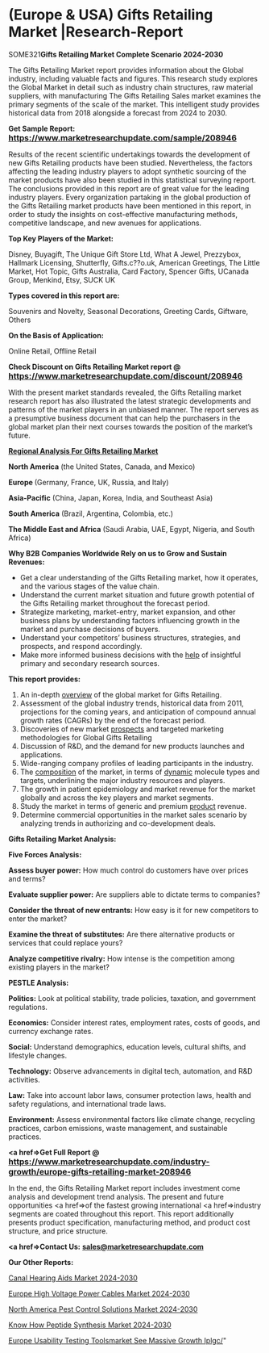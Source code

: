 # (Europe & USA) Gifts Retailing Market |Research-Report

SOME321<strong>Gifts Retailing Market Complete Scenario 2024-2030</strong>

The Gifts Retailing Market report provides information about the Global industry, including valuable facts and figures. This research study explores the Global Market in detail such as industry chain structures, raw material suppliers, with manufacturing The Gifts Retailing Sales market examines the primary segments of the scale of the market. This intelligent study provides historical data from 2018 alongside a forecast from 2024 to 2030.

<strong>Get Sample Report: <a href=https://www.marketresearchupdate.com/sample/208946><font size=3 color=#0000ff>https://www.marketresearchupdate.com/sample/208946</font></a></strong>

Results of the recent scientific undertakings towards the development of new Gifts Retailing products have been studied. Nevertheless, the factors affecting the leading industry players to adopt synthetic sourcing of the market products have also been studied in this statistical surveying report. The conclusions provided in this report are of great value for the leading industry players. Every organization partaking in the global production of the Gifts Retailing market products have been mentioned in this report, in order to study the insights on cost-effective manufacturing methods, competitive landscape, and new avenues for applications.

<strong>Top Key Players of the Market:</strong>

Disney, Buyagift, The Unique Gift Store Ltd, What A Jewel, Prezzybox, Hallmark Licensing, Shutterfly, Gifts.c??o.uk, American Greetings, The Little Market, Hot Topic, Gifts Australia, Card Factory, Spencer Gifts, UCanada Group, Menkind, Etsy, SUCK UK

<strong>Types covered in this report are: </strong>

Souvenirs and Novelty, Seasonal Decorations, Greeting Cards, Giftware, Others

<strong>On the Basis of Application:</strong>

Online Retail, Offline Retail

<strong>Check Discount on Gifts Retailing Market report @ <a href=https://www.marketresearchupdate.com/discount/208946><font size=3 color=#0000ff>https://www.marketresearchupdate.com/discount/208946</font></a></strong>

With the present market standards revealed, the Gifts Retailing market research report has also illustrated the latest strategic developments and patterns of the market players in an unbiased manner. The report serves as a presumptive business document that can help the purchasers in the global market plan their next courses towards the position of the market’s future.

<strong><u><b>Regional Analysis For Gifts Retailing Market</b></u></strong>

<strong><b>North America</b></strong> (the United States, Canada, and Mexico)

<strong><b>Europe </b></strong>(Germany, France, UK, Russia, and Italy)

<strong><b>Asia-Pacific</b></strong> (China, Japan, Korea, India, and Southeast Asia)

<strong><b>South America</b></strong> (Brazil, Argentina, Colombia, etc.)

<strong><b>The Middle East and Africa</b></strong> (Saudi Arabia, UAE, Egypt, Nigeria, and South Africa)

<strong>Why B2B Companies Worldwide Rely on us to Grow and Sustain Revenues:</strong>
<ul>
  <li>Get a clear understanding of the Gifts Retailing market, how it operates, and the various stages of the value chain.</li>
  <li>Understand the current market situation and future growth potential of the Gifts Retailing market throughout the forecast period.</li>
  <li>Strategize marketing, market-entry, market expansion, and other business plans by understanding factors influencing growth in the market and purchase decisions of buyers.</li>
  <li>Understand your competitors’ business structures, strategies, and prospects, and respond accordingly.</li>
  <li>Make more informed business decisions with the <a href=ASDF991299>help</a> of insightful primary and secondary research sources.</li>
</ul>
<strong>This report provides:</strong>
<ol>
  <li>An in-depth <a href=>overview</a> of the global market for Gifts Retailing.</li>
  <li>Assessment of the global industry trends, historical data from 2011, projections for the coming years, and anticipation of compound annual growth rates (CAGRs) by the end of the forecast period.</li>
  <li>Discoveries of new market <a href=>prospects</a> and targeted marketing methodologies for Global Gifts Retailing</li>
  <li>Discussion of R&amp;D, and the demand for new products launches and applications.</li>
  <li>Wide-ranging company profiles of leading participants in the industry.</li>
  <li>The <a href=ASDF881288>composition</a> of the market, in terms of <a href=>dynamic</a> molecule types and targets, underlining the major industry resources and players.</li>
  <li>The growth in patient epidemiology and market revenue for the market globally and across the key players and market segments.</li>
  <li>Study the market in terms of generic and premium <a href=>product</a> revenue.</li>
  <li>Determine commercial opportunities in the market sales scenario by analyzing trends in authorizing and co-development deals.</li>
</ol>

<strong>Gifts Retailing Market Analysis:</strong>

<strong>Five Forces Analysis:</strong>

<strong>Assess buyer power:</strong> How much control do customers have over prices and terms?

<strong>Evaluate supplier power:</strong> Are suppliers able to dictate terms to companies?

<strong>Consider the threat of new entrants:</strong> How easy is it for new competitors to enter the market?

<strong>Examine the threat of substitutes:</strong> Are there alternative products or services that could replace yours?

<strong>Analyze competitive rivalry:</strong> How intense is the competition among existing players in the market?

<strong>PESTLE Analysis:</strong>

<strong>Politics:</strong> Look at political stability, trade policies, taxation, and government regulations.

<strong>Economics:</strong> Consider interest rates, employment rates, costs of goods, and currency exchange rates.

<strong>Social:</strong> Understand demographics, education levels, cultural shifts, and lifestyle changes.

<strong>Technology:</strong> Observe advancements in digital tech, automation, and R&D activities.

<strong>Law:</strong> Take into account labor laws, consumer protection laws, health and safety regulations, and international trade laws.

<strong>Environment:</strong> Assess environmental factors like climate change, recycling practices, carbon emissions, waste management, and sustainable practices.

<strong><a href=>Get Full Report</a> @ <a href=https://www.marketresearchupdate.com/industry-growth/europe-gifts-retailing-market-208946><font size=3 color=#0000ff>https://www.marketresearchupdate.com/industry-growth/europe-gifts-retailing-market-208946</font></a></strong>

In the end, the Gifts Retailing Market report includes investment come analysis and development trend analysis. The present and future opportunities <a href=>of</a> the fastest growing international <a href=>industry</a> segments are coated throughout this report. This report additionally presents product specification, manufacturing method, and product cost structure, and price structure.

<strong><a href=><strong>Contact Us:</strong></a></strong>
<strong>sales@marketresearchupdate.com</strong>

<strong>Our Other Reports:</strong>

<a href=https://www.linkedin.com/pulse/canal-hearing-aids-market-size-emerging>Canal Hearing Aids Market 2024-2030</a>

<a href=https://www.linkedin.com/pulse/europe-high-voltage-power-cables-market-analysis>Europe High Voltage Power Cables Market 2024-2030</a>

<a href=https://www.linkedin.com/pulse/north-america-pest-control-solutions-market-wi53f/>North America Pest Control Solutions Market 2024-2030</a>

<a href=https://www.linkedin.com/pulse/know-how-peptide-synthesis-market-thriving-continuously-u2jnc/>Know How Peptide Synthesis Market 2024-2030</a>

<a href=https://www.linkedin.com/pulse/europe-usability-testing-toolsmarket-see-massive-growth-iplgc/>Europe Usability Testing Toolsmarket See Massive Growth Iplgc/</a>"
